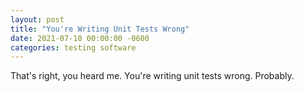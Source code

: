 ```yaml
---
layout: post
title: "You're Writing Unit Tests Wrong"
date: 2021-07-10 00:00:00 -0600
categories: testing software
---
```

That's right, you heard me. You're writing unit tests wrong. Probably.